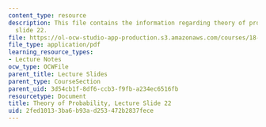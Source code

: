 ```yaml
---
content_type: resource
description: This file contains the information regarding theory of probability, lecture
  slide 22.
file: https://ol-ocw-studio-app-production.s3.amazonaws.com/courses/18-175-theory-of-probability-spring-2014/2fed10133ba6b93ad253472b2837fece_MIT18_175S14_Lecture22.pdf
file_type: application/pdf
learning_resource_types:
- Lecture Notes
ocw_type: OCWFile
parent_title: Lecture Slides
parent_type: CourseSection
parent_uid: 3d54cb1f-8df6-ccb3-f9fb-a234ec6516fb
resourcetype: Document
title: Theory of Probability, Lecture Slide 22
uid: 2fed1013-3ba6-b93a-d253-472b2837fece
---
```

